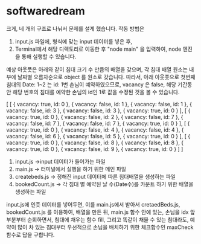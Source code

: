 # softwaredream
크게, 네 개의 구조로 나눠서 문제를 설계 했습니다.
작동 방법은  
1. input.js 파일에, 형식에 맞는 input 데이터를 넣은 후, 
2. Terminal에서 해당 디렉토리로 이동한 후 "node main" 을 입력하여, node 엔진을 통해 실행할 수 있습니다. 

예상 아웃풋은 아래와 같이 침대 크기 수 만큼의 배열을 갖으며, 각 침대 배열 원소는 내부에 날짜별 오름차순으로 object 를 원소로 갖습니다. 
따라서, 아래 아웃풋으로 첫번째 침대의 Date: 1~2 는 id: 1번 손님이 예약하였으므로, vacancy 은 false, 해당 기간동안 해당 번호의 침대를 예약한 손님의 id인 1로 값을 수정된 것을 볼 수 있습니다. 

[ [ { vacancy: true, id: 0 },
    { vacancy: false, id: 1 },
    { vacancy: false, id: 1 },
    { vacancy: false, id: 3 },
    { vacancy: false, id: 3 },
    { vacancy: true, id: 0 } ],
  [ { vacancy: true, id: 0 },
    { vacancy: false, id: 2 },
    { vacancy: false, id: 7 },
    { vacancy: false, id: 7 },
    { vacancy: false, id: 7 },
    { vacancy: true, id: 0 } ],
  [ { vacancy: true, id: 0 },
    { vacancy: false, id: 4 },
    { vacancy: false, id: 4 },
    { vacancy: false, id: 6 },
    { vacancy: false, id: 5 },
    { vacancy: true, id: 0 } ],
  [ { vacancy: true, id: 0 },
    { vacancy: false, id: 8 },
    { vacancy: false, id: 8 },
    { vacancy: true, id: 0 },
    { vacancy: false, id: 9 },
    { vacancy: true, id: 0 } ] ]

1. input.js ->input 데이터가 들어가는 파일
2. main.js -> 터미널에서 실행을 하기 위한 메인 파일 
3. createbeds.js -> 정해진 input 데이터에 따른 침대배열을 생성하는 파일
4. bookedCount.js -> 각 침대 별 예약된 날 수(Date수)를 카운트 하기 위한 배열을 생성하는 파일

input.js에 인풋 데이터를 넣어두면, 이를 main.js에서 받아서 cretaedBeds.js, bookedCount.js 를 이용하여, 배열을 만든 뒤, 
main.js 함수 안에 있는, 손님을 idx 앞부분부터 순회하면서, 침대에 채우는 함수 fill, 
그리고 똑같이 채울 수 있는 침대라도, 예약이 많이 차 있는 침대부터 우선적으로 손님을 배치하기 위한 체크함수인 maxCheck 함수로 답을 구합니다.
